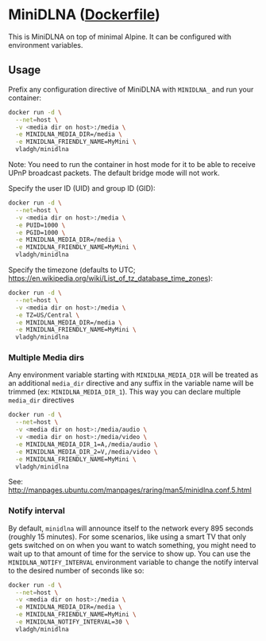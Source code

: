 # MiniDLNA ([Dockerfile](Dockerfile))

This is MiniDLNA on top of minimal Alpine.
It can be configured with environment variables.

## Usage

Prefix any configuration directive of MiniDLNA with `MINIDLNA_`
and run your container:

```sh
docker run -d \
  --net=host \
  -v <media dir on host>:/media \
  -e MINIDLNA_MEDIA_DIR=/media \
  -e MINIDLNA_FRIENDLY_NAME=MyMini \
  vladgh/minidlna
```

Note: You need to run the container in host mode for it to be able to receive UPnP broadcast packets. The default bridge mode will not work.

Specify the user ID (UID) and group ID (GID):

```sh
docker run -d \
  --net=host \
  -v <media dir on host>:/media \
  -e PUID=1000 \
  -e PGID=1000 \
  -e MINIDLNA_MEDIA_DIR=/media \
  -e MINIDLNA_FRIENDLY_NAME=MyMini \
  vladgh/minidlna
```

Specify the timezone (defaults to UTC; <https://en.wikipedia.org/wiki/List_of_tz_database_time_zones>):

```sh
docker run -d \
  --net=host \
  -v <media dir on host>:/media \
  -e TZ=US/Central \
  -e MINIDLNA_MEDIA_DIR=/media \
  -e MINIDLNA_FRIENDLY_NAME=MyMini \
  vladgh/minidlna
```

### Multiple Media dirs

Any environment variable starting with `MINIDLNA_MEDIA_DIR` will be treated as
an additional `media_dir` directive and any suffix in the variable name will
be trimmed (ex: `MINIDLNA_MEDIA_DIR_1`). This way you can declare multiple
`media_dir` directives

```sh
docker run -d \
  --net=host \
  -v <media dir on host>:/media/audio \
  -v <media dir on host>:/media/video \
  -e MINIDLNA_MEDIA_DIR_1=A,/media/audio \
  -e MINIDLNA_MEDIA_DIR_2=V,/media/video \
  -e MINIDLNA_FRIENDLY_NAME=MyMini \
  vladgh/minidlna
```

See: <http://manpages.ubuntu.com/manpages/raring/man5/minidlna.conf.5.html>

### Notify interval

By default, `minidlna` will announce itself to the network every 895 seconds (roughly 15 minutes).
For some scenarios, like using a smart TV that only gets switched on on when you want to watch something, you might need to wait up to that amount of time for the service to show up.
You can use the `MINIDLNA_NOTIFY_INTERVAL` environment variable to change the notify interval to the desired number of seconds like so:

```sh
docker run -d \
  --net=host \
  -v <media dir on host>:/media \
  -e MINIDLNA_MEDIA_DIR=/media \
  -e MINIDLNA_FRIENDLY_NAME=MyMini \
  -e MINIDLNA_NOTIFY_INTERVAL=30 \
  vladgh/minidlna
```
